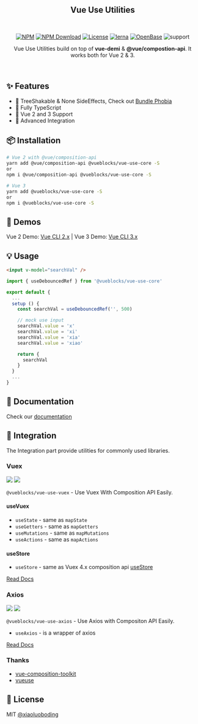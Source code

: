 <!-- <a href="https://github.com/vueblocks/vue-use-utilities">
    <img src="./docs/_media/icon.svg" width="152">
</a> -->
<h2 align="center">Vue Use Utilities</h2>
<br>
<div align="center">
    
[![NPM][npmBadge]][npmUrl]
[![NPM Download][npmDtBadge]][npmDtUrl]
[![License][licenseBadge]][licenseUrl]
[![lerna][lernaBadge]][lernaUrl]
[![OpenBase][openbaseBadge]][openbaseUrl]
![support][supportBadge]

</div>

<p align="center">
  Vue Use Utilities build on top of <strong>vue-demi</strong> & <strong>@vue/compostion-api</strong>. It works both for Vue 2 & 3.
</p>
<br>

[npmBadge]:https://img.shields.io/npm/v/@vueblocks/vue-use-core.svg?maxAge=2592000
[npmUrl]:https://www.npmjs.com/package/@vueblocks/vue-use-core

[npmDtBadge]:https://img.shields.io/npm/dt/@vueblocks/vue-use-core.svg
[npmDtUrl]:https://www.npmjs.com/package/@vueblocks/vue-use-core

[licenseBadge]:https://img.shields.io/badge/license-MIT-blue.svg
[licenseUrl]:https://raw.githubusercontent.com/vueblocks/vue-use-utilities/master/LICENSE

[openbaseBadge]:https://badges.openbase.io/js/rating/@vueblocks/vue-use-vuex.svg
[openbaseUrl]:https://openbase.io/js/@vueblocks/vue-use-vuex?utm_source=embedded&utm_medium=badge&utm_campaign=rate-badge

[supportBadge]:https://img.shields.io/badge/support-2%263-%234FC08D?style=flat&logo=Vue.js

[lernaBadge]:https://img.shields.io/badge/maintained%20with-lerna-cc00ff.svg
[lernaUrl]:https://lerna.js.org/
</p>

## ✨ Features

* 🌳 TreeShakable & None SideEffects, Check out [Bundle Phobia](https://bundlephobia.com/result?p=@vueblocks/vue-use-core)
* 💪 Fully TypeScript
* 🤟 Vue 2 and 3 Support
* 🧩 Advanced Integration

## 📦 Installation

```bash
# Vue 2 with @vue/composition-api
yarn add @vue/composition-api @vueblocks/vue-use-core -S
or
npm i @vue/composition-api @vueblocks/vue-use-core -S

# Vue 3
yarn add @vueblocks/vue-use-core -S
or
npm i @vueblocks/vue-use-core -S
```

## 🦄️ Demos

Vue 2 Demo: [Vue CLI 2.x](./examples/vue2-demo/README.md)  |  Vue 3 Demo: [Vue CLI 3.x](./examples/vue3-demo/README.md)

## 💡 Usage

```html
<input v-model="searchVal" />
```

```js
import { useDebouncedRef } from '@vueblocks/vue-use-core'

export default {
  ...
  setup () {
    const searchVal = useDebouncedRef('', 500)

    // mock use input
    searchVal.value = 'x'
    searchVal.value = 'xi'
    searchVal.value = 'xia'
    searchVal.value = 'xiao'

    return {
      searchVal
    }
  }
  ...
}
```

## 📖 Documentation

Check our [documentation](https://vue-use-utilities.vercel.app/)

## 🧩 Integration

The Integration part provide utilities for commonly used libraries.

### Vuex

<a href="https://www.npmjs.com/package/@vueblocks/vue-use-vuex"><img src="https://img.shields.io/npm/v/@vueblocks/vue-use-vuex.svg?maxAge=2592000"></a>
<a href="https://www.npmjs.com/package/@vueblocks/vue-use-vuex"><img src="https://img.shields.io/npm/dt/@vueblocks/vue-use-vuex.svg"></a>

`@vueblocks/vue-use-vuex` - Use Vuex With Composition API Easily.

#### useVuex

* `useState` - same as `mapState`
* `useGetters` - same as `mapGetters`
* `useMutations` - same as `mapMutations`
* `useActions` - same as `mapActions`

#### useStore

* `useStore` - same as Vuex 4.x composition api [useStore](https://next.vuex.vuejs.org/guide/composition-api.html)

[Read Docs](./packages/vuex/README.md)

### Axios

<a href="https://www.npmjs.com/package/@vueblocks/vue-use-axios"><img src="https://img.shields.io/npm/v/@vueblocks/vue-use-axios.svg?maxAge=2592000"></a>
<a href="https://www.npmjs.com/package/@vueblocks/vue-use-axios"><img src="https://img.shields.io/npm/dt/@vueblocks/vue-use-axios.svg"></a>

`@vueblocks/vue-use-axios` - Use Axios with Compositon API Easily.

* `useAxios` - is a wrapper of axios

[Read Docs](./packages/axios/README.md)

### Thanks

* [vue-composition-toolkit](https://github.com/HcySunYang/vue-composition-toolkit)
* [vueuse](https://github.com/antfu/vueuse)

## 📄 License

MIT [@xiaoluoboding](https://github.com/xiaoluoboding)
